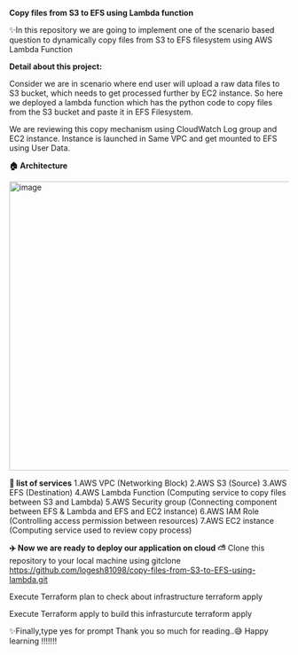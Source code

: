 **Copy files from S3 to EFS using Lambda function**

✨In this repository we are going to implement one of the scenario based question to dynamically copy files from S3 to EFS filesystem using AWS Lambda Function 

**Detail about this project:**

Consider we are in scenario where end user will upload a raw data files to S3 bucket, which needs to get processed further by EC2 instance.  So here we deployed a lambda function which has the python code to copy files from the S3 bucket and paste it in EFS Filesystem.  

We are reviewing this copy mechanism using CloudWatch Log group and EC2 instance.  Instance is launched in Same VPC and get mounted to EFS using User Data.



**🏠 Architecture**

<img width="522" alt="image" src="https://github.com/logesh81098/copy-files-from-S3-to-EFS-using-lambda/assets/83343125/45f5df84-0be5-49f7-9dda-00adb2617cbd">



**📃 list of services**
1.AWS VPC (Networking Block)
2.AWS S3 (Source)
3.AWS EFS (Destination)
4.AWS Lambda Function (Computing service to copy files between S3 and Lambda)
5.AWS Security group (Connecting component between EFS & Lambda and EFS and EC2 instance)
6.AWS IAM Role (Controlling access permission between resources)
7.AWS EC2 instance (Computing service used to review copy process)

**✈️ Now we are ready to deploy our application on cloud ⛅**
Clone this repository to your local machine using 
gitclone https://github.com/logesh81098/copy-files-from-S3-to-EFS-using-lambda.git

Execute Terraform plan to check about infrastructure 
terraform apply

Execute Terraform apply to build this infrasturcute 
terraform apply 

✨Finally,type yes for prompt 
Thank you so much for reading..😅 
Happy learning !!!!!!!
